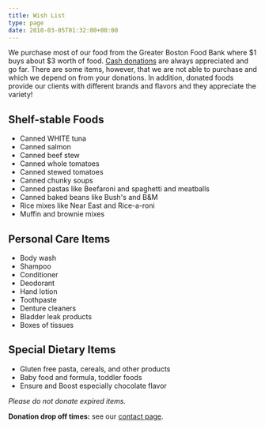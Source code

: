 ```yaml
---
title: Wish List
type: page
date: 2010-03-05T01:32:00+00:00
---
```

We purchase most of our food from the Greater Boston Food Bank where $1 buys about $3 worth of food.
[Cash donations][1] are always appreciated and go far.
There are some items, however, that we are not able to purchase and which we depend on from your donations.
In addition, donated foods provide our clients with different brands and flavors and they appreciate the variety!

## Shelf-stable Foods

* Canned WHITE tuna
* Canned salmon
* Canned beef stew
* Canned whole tomatoes
* Canned stewed tomatoes
* Canned chunky soups
* Canned pastas like Beefaroni and spaghetti and meatballs
* Canned baked beans like Bush's and B&M
* Rice mixes like Near East and Rice-a-roni
* Muffin and brownie mixes

## Personal Care Items

* Body wash
* Shampoo
* Conditioner
* Deodorant
* Hand lotion
* Toothpaste
* Denture cleaners
* Bladder leak products
* Boxes of tissues

## Special Dietary Items

* Gluten free pasta, cereals, and other products
* Baby food and formula, toddler foods
* Ensure and Boost especially chocolate flavor

_Please do not donate expired items._

**Donation drop off times:** see our [contact page][2].

 [1]: /donate/
 [2]: /contact/
